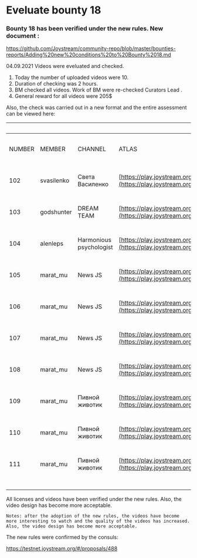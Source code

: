 # Eveluate bounty 18 


### Bounty 18 has been verified under the new rules. New document : 

https://github.com/Joystream/community-repo/blob/master/bounties-reports/Adding%20new%20conditions%20to%20Bounty%2018.md

04.09.2021 Videos were eveluated and checked.

1. Today the number of uploaded videos were 10.
2. Duration of checking was 2 hours.
3. BM checked all videos. Work of BM were re-checked Curators Lead .
4. General reward for all videos were 205$

Also, the check was carried out in a new format and the entire assessment can be viewed here:

|        |            |                         |                                                                                | Week 2 - 30.08.2021-04.09.2021                                                                                                               |                                     |          |                   |                                  |           |        |                           |               |                  |            |
| ------ | ---------- | ----------------------- | ------------------------------------------------------------------------------ | -------------------------------------------------------------------------------------------------------------------------------------------- | ----------------------------------- | -------- | ----------------- | -------------------------------- | --------- | ------ | ------------------------- | ------------- | ---------------- | ---------- |
| NUMBER | MEMBER     | CHANNEL                 | ATLAS                                                                          | LINK FORUM                                                                                                                                   | TITLE IN ATLAS                      | DURATION | CATEGORY          | License (source clearly showing) | BM        | REWARD | COMMENTS                  | LICENSE ATLAS | ORIGINAL LICENSE | DATE       |
| 102    | svasilenko | Света Василенко         | [https://play.joystream.org/video/6110](https://play.joystream.org/video/6110) | [https://testnet.joystream.org/#/forum/threads/422?page=7&replyIdx=63](https://testnet.joystream.org/#/forum/threads/422?page=7&replyIdx=63) | Zeitgeist - футархия в блокчейне    | 19:46    | education         | Owner video                      | Confirmed | 40     | \-                        | CUSTOM        | CCO              | 04.09.2021 |
| 103    | godshunter | DREAM TEAM              | [https://play.joystream.org/video/5941](https://play.joystream.org/video/5941) | [https://testnet.joystream.org/#/forum/threads/422?page=7&replyIdx=64](https://testnet.joystream.org/#/forum/threads/422?page=7&replyIdx=64) | Учебное пособие MoonBeam            | 4:02     | education         | Owner video                      | Confirmed | 15     | \-                        | CCO           | CCO              | 04.09.2021 |
| 104    | alenleps   | Harmonious psychologist | [https://play.joystream.org/video/6121](https://play.joystream.org/video/6121) | [https://testnet.joystream.org/#/forum/threads/571?replyIdx=3](https://testnet.joystream.org/#/forum/threads/571?replyIdx=3)                 | Про психологию. Часть 1: Знакомство | 1:30     | education         | Owner video                      | UNCLEAR   | 0      | INCORRECT DESIGN ON FORUM | CCO           | CCO              | 04.09.2021 |
| 105    | marat\_mu  | News JS                 | [https://play.joystream.org/video/5767](https://play.joystream.org/video/5767) | [https://testnet.joystream.org/#/forum/threads/571?replyIdx=4](https://testnet.joystream.org/#/forum/threads/571?replyIdx=4)                 | A new war in Afghanistan            | 3:31     | News and Politics | Owner video                      | Confirmed | 25     | \-                        | CCO           | CCO              | 04.09.2021 |
| 106    | marat\_mu  | News JS                 | [https://play.joystream.org/video/5908](https://play.joystream.org/video/5908) | [https://testnet.joystream.org/#/forum/threads/571?replyIdx=4](https://testnet.joystream.org/#/forum/threads/571?replyIdx=4)                 | A new war in Afghanistan 2          | 4:03     | News and Politics | Owner video                      | Confirmed | 25     | \-                        | CCO           | CCO              | 04.09.2021 |
| 107    | marat\_mu  | News JS                 | [https://play.joystream.org/video/5909](https://play.joystream.org/video/5909) | [https://testnet.joystream.org/#/forum/threads/571?replyIdx=4](https://testnet.joystream.org/#/forum/threads/571?replyIdx=4)                 | A new war in Afghanistan 3          | 3:59     | News and Politics | Owner video                      | Confirmed | 25     | \-                        | CCO           | CCO              | 04.09.2021 |
| 108    | marat\_mu  | News JS                 | [https://play.joystream.org/video/6086](https://play.joystream.org/video/6086) | [https://testnet.joystream.org/#/forum/threads/571?replyIdx=5](https://testnet.joystream.org/#/forum/threads/571?replyIdx=5)                 | Exhale on Mars                      | 6:48     | News and Politics | Owner video                      | Confirmed | 30     | \-                        | CCO           | CCO              | 04.09.2021 |
| 109    | marat\_mu  | Пивной животик          | [https://play.joystream.org/video/6035](https://play.joystream.org/video/6035) | [https://testnet.joystream.org/#/forum/threads/571?replyIdx=6](https://testnet.joystream.org/#/forum/threads/571?replyIdx=6)                 | Paderborner Pilsener                | 5:32     | entertaiment      | Owner video                      | Confirmed | 15     | \-                        | CCO           | CCO              | 04.09.2021 |
| 110    | marat\_mu  | Пивной животик          | [https://play.joystream.org/video/6034](https://play.joystream.org/video/6034) | [https://testnet.joystream.org/#/forum/threads/571?replyIdx=6](https://testnet.joystream.org/#/forum/threads/571?replyIdx=6)                 | DAB                                 | 5:51     | entertaiment      | Owner video                      | Confirmed | 15     | \-                        | CCO           | CCO              | 04.09.2021 |
| 111    | marat\_mu  | Пивной животик          | [https://play.joystream.org/video/6032](https://play.joystream.org/video/6032) | [https://testnet.joystream.org/#/forum/threads/571?replyIdx=6](https://testnet.joystream.org/#/forum/threads/571?replyIdx=6)                 | Афанасий Темное                     | 6:46     | entertaiment      | Owner video                      | Confirmed | 15     | \-                        | CCO           | CCO              | 04.09.2021 |
|        |            |                         |                                                                                |                                                                                                                                              |                                     |          |                   |                                  |           | 205    |                           |               |                  |

All licenses and videos have been verified under the new rules. Also, the video design has become more acceptable.

`Notes: after the adoption of the new rules, the videos have become more interesting to watch and the quality of the videos has increased.
Also, the video design has become more acceptable. `

The new rules were confirmed by the consuls:

https://testnet.joystream.org/#/proposals/488
